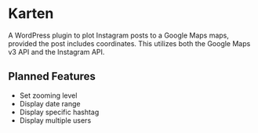 Karten
======

A WordPress plugin to plot Instagram posts to a Google Maps maps, provided the post includes coordinates. This utilizes both the Google Maps v3 API and the Instagram API.

## Planned Features
- Set zooming level
- Display date range
- Display specific hashtag
- Display multiple users

